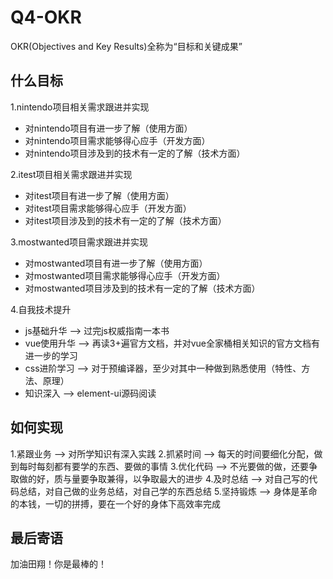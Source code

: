 # Q4-OKR

OKR(Objectives and Key Results)全称为“目标和关键成果”

## 什么目标

1.nintendo项目相关需求跟进并实现

+ 对nintendo项目有进一步了解（使用方面）
+ 对nintendo项目需求能够得心应手（开发方面）
+ 对nintendo项目涉及到的技术有一定的了解（技术方面）

2.itest项目相关需求跟进并实现

+ 对itest项目有进一步了解（使用方面）
+ 对itest项目需求能够得心应手（开发方面）
+ 对itest项目涉及到的技术有一定的了解（技术方面）

3.mostwanted项目需求跟进并实现

+ 对mostwanted项目有进一步了解（使用方面）
+ 对mostwanted项目需求能够得心应手（开发方面）
+ 对mostwanted项目涉及到的技术有一定的了解（技术方面）

4.自我技术提升

+ js基础升华 --> 过完js权威指南一本书
+ vue使用升华 --> 再读3+遍官方文档，并对vue全家桶相关知识的官方文档有进一步的学习
+ css进阶学习 --> 对于预编译器，至少对其中一种做到熟悉使用（特性、方法、原理）
+ 知识深入 --> element-ui源码阅读

## 如何实现

1.紧跟业务 --> 对所学知识有深入实践
2.抓紧时间 --> 每天的时间要细化分配，做到每时每刻都有要学的东西、要做的事情
3.优化代码 --> 不光要做的做，还要争取做的好，质与量要争取兼得，以争取最大的进步
4.及时总结 --> 对自己写的代码总结，对自己做的业务总结，对自己学的东西总结
5.坚持锻炼 --> 身体是革命的本钱，一切的拼搏，要在一个好的身体下高效率完成

## 最后寄语

加油田翔！你是最棒的！
